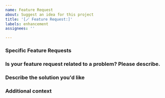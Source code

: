 ```yaml
---
name: Feature Request
about: Suggest an idea for this project
title: '[🪄 Feature Request:]'
labels: enhancement
assignees: ''

---
```


### Specific Feature Requests
<!-- If applicable, add any specific request types like new network/chain or proposal type. -->

### Is your feature request related to a problem? Please describe.
<!-- A clear and concise description of what the problem is. Ex. I'm always frustrated when [...]
-->

### Describe the solution you'd like
<!-- A clear and concise description of what you want to happen. -->

### Additional context
<!-- Add any other context or screenshots about the feature request here. -->

